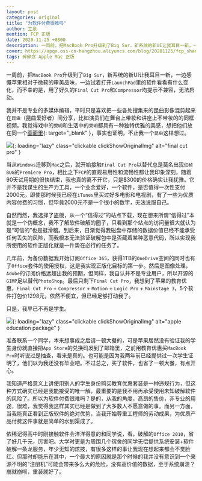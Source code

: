 ```yaml
---
layout: post
categories: original
title: "为软件付费很难吗"
author: 立泉
mention: FCP 正版
date: 2020-11-25 +0800
description: 一周前，把MacBook Pro升级到了Big Sur，新系统的新UI让我耳目一新，一边感慨苹果相对于微软的审美品味，一边试着打开LaunchPad里的软件看看有什么变化，而不幸的是，用了好久的Final Cut Pro和Compressor均提示不兼容，无法启动。
cover: https://apqx.oss-cn-hangzhou.aliyuncs.com/blog/20201125/fcp_shantaohong.jpg
tags: 碎碎念 Apple Mac 正版
---
```


一周前，把`MacBook Pro`升级到了`Big Sur`，新系统的新UI让我耳目一新，一边感慨苹果相对于微软的审美品味，一边试着打开`LaunchPad`里的软件看看有什么变化，而不幸的是，用了好久的`Final Cut Pro`和`Compressor`均提示不兼容，无法启动。

我并不是专业的多媒体编辑，平时只是喜欢把一些各处搜集来的昆曲影像混剪起来在`昆虫`（昆曲爱好者）间分享，比如演员们在舞台上带妆和讲座上不带妆的的同框视频。我觉得戏中的`雯明`和生活中的`雯明`都具有一种独特优雅的美感，想把他们放在同一个[画面里](https://www.bilibili.com/video/BV1KF411L73D){: target="_blank" }，事实也证明，不止我一个`昆虫`这样想过。

![](https://apqx.oss-cn-hangzhou.aliyuncs.com/blog/20201125/fcp_shantaohong.jpg){: loading="lazy" class="clickable clickShowOriginalImg" alt="final cut pro" }

当从`Windows`迁移到`Mac`之后，就开始接触`Final Cut Pro`以替代总是莫名出现`红帧BUG`的`Premiere Pro`，相比之下`FCP`的直观易用性和流畅性都让我印象深刻，随着90天试用期的很快结束，我也真的离不开它，只是$300的价格确实让我犹豫。它并不是我谋生的生产力工具，一个业余爱好，一个软件，是否值得一次性支付2000元，即使那时候我已经在`iTunes`里买过好多电影和电视剧，有了一些为优质内容付费的习惯，但毕竟2000元不是一个很小的数字，无法说服自己。


自然而然，我选择了盗版，从一个“信得过”的站点下载，现在想来所谓“信得过”本就是一个伪概念，我不了解软件破解的圈子，只看到那个站点的访问量很大就认为是“可信的”也是挺滑稽。到后来，日渐觉得我磁盘中存储的数据价值已经不能承受任何丢失的风险，而我根本无法验证破解包中是否藏着某种恶意代码，所以实现我所使用的软件正版化就是一件势在必行的任务了。

几年前，为备份数据我开始订阅`Office 365`，获得1TB的`OneDrive`空间的同时也有了`Office`套件的使用授权，这是我实现正版化目标的第一步。然后是图像处理，`Adobe`的订阅价格远超出我的预期，但同样，我自认并不是专业用户，所以开源的`GIMP`足以替代`PhotoShop`。最后只剩下`Final Cut Pro`，我想到了苹果的教育优惠，`Final Cut Pro` + `Compressor` + `Motion` + `Logic Pro` + `Mainstage 3`，5个软件打包价1298元，依然不便宜，但已经足够打动我了。

只是，我早已不再是学生。

![](https://apqx.oss-cn-hangzhou.aliyuncs.com/blog/20201125/fcp_jiaoyu.jpg){: loading="lazy" class="clickable clickShowOriginalImg" alt="apple education package" }

准备联系一个同学，本来想事成之后请一顿大餐的，可是苹果居然没有验证我的学生身份就直接把`App Store`的兑换码发到了邮箱里，之前用教育优惠买`MacBook Pro`时听说过是抽查，看来是真的。也可能是因为我两年前已经提供过一次学生证明了，他们以为我还没有毕业吧。不过总之，买了软件，也省了一顿大餐，有点开心。

我知道严格意义上讲使用别人的学生身份购买教育优惠套装是一种违规行为，但这种方式确实已经是我能接受的唯一解，最重要的是我不用再承受使用未知破解软件的风险了。所以为软件付费很难吗？是的，从我的角度，高昂的售价，非专业的用途，很难，我觉得我这样其实已经是做到了大多数人不愿意做的事。而另一方面，当我能真正看到正版软件的绝对优势，当我开始尊重工程师的劳动成果，为优质产品付费这件事就是简单的水到渠成了。

依稀记得高中时刚接触软件会洋洋得意的和同学说，看，破解的`Office 2010`，省了好几千元，厉害吧。大学时更是为周围几个宿舍的同学无偿提供系统安装+软件破解一条龙服务，年少无知的炫技，有很多这样的事让我现在想起来都会不觉脸红。但那时却能乐在其中，一个最大的原因就是那个时候的我并没有意识到一个来源不明的“注册机”可能会带来多么大的危险，没有高价值的数据，至于系统崩溃？崩就崩呗，重装就好了。